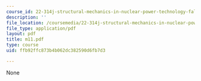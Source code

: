 ```yaml
---
course_id: 22-314j-structural-mechanics-in-nuclear-power-technology-fall-2006
description: ''
file_location: /coursemedia/22-314j-structural-mechanics-in-nuclear-power-technology-fall-2006/ffb92ffc873b4b062dc382590d6fb7d3_m11.pdf
file_type: application/pdf
layout: pdf
title: m11.pdf
type: course
uid: ffb92ffc873b4b062dc382590d6fb7d3

---
```

None